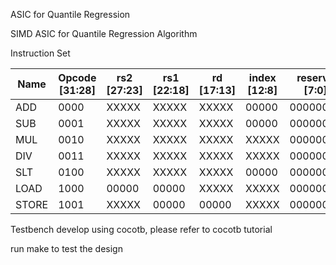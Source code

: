 ASIC for Quantile Regression

SIMD ASIC for Quantile Regression Algorithm

Instruction Set

| Name  | Opcode [31:28] | rs2 [27:23] | rs1 [22:18] | rd [17:13] | index [12:8] | reserve [7:0] |
|-------|----------------|-------------|-------------|------------|--------------|----------------|
| ADD   | 0000           | XXXXX       | XXXXX       | XXXXX      | 00000        | 00000000       |
| SUB   | 0001           | XXXXX       | XXXXX       | XXXXX      | 00000        | 00000000       |
| MUL   | 0010           | XXXXX       | XXXXX       | XXXXX      | XXXXX        | 00000000       |
| DIV   | 0011           | XXXXX       | XXXXX       | XXXXX      | XXXXX        | 00000000       |
| SLT   | 0100           | XXXXX       | XXXXX       | XXXXX      | 00000        | 00000000       |
| LOAD  | 1000           | 00000       | 00000       | XXXXX      | XXXXX        | 00000000       |
| STORE | 1001           | XXXXX       | 00000       | 00000      | XXXXX        | 00000000       |


Testbench develop using cocotb, please refer to cocotb tutorial

run make to test the design
